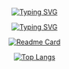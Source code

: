 <div align="center">

  [![Typing SVG](https://readme-typing-svg.demolab.com?font=Courier+New&size=30&duration=3500&pause=5000&color=F79A0C&center=true&width=435&lines=Florent's+GitHub)](https://git.io/typing-svg)
  
  [![Typing SVG](https://readme-typing-svg.demolab.com?font=Courier+New&duration=3500&pause=5000&color=F79A0C&center=true&width=435&lines=Current+Project+I'm+working+on%3A)](https://git.io/typing-svg)

  [![Readme Card](https://github-readme-stats.vercel.app/api/pin/?username=elitewise&repo=url-checker&theme=tokyonight&border_radius=10)](https://github.com/EliteWise/url-checker)
  
  [![Top Langs](https://github-readme-stats.vercel.app/api/top-langs/?username=elitewise&layout=compact&theme=tokyonight&border_radius=10&langs_count=10&card_width=350)](https://github.com/EliteWise)
  
  <!---[![Anurag's GitHub stats](https://github-readme-stats.vercel.app/api?username=elitewise&custom_title=GitHub&nbsp;Commits&#8205;&#8205;&#8205;&#8205;&#8205;&#8205;&#8205;&#8205;&#8205;&#8205;&#8205;&#8205;&#8205;&#8205;&#8205;&#8205;&#8205;&#8205;&#8205;&count_private=true&show_icons=true&theme=tokyonight&hide=contribs,prs,issues,stars&hide_rank=true&line_height=30&border_radius=10)](https://github.com/EliteWise)

   [![Ashutosh's github activity graph](https://activity-graph.herokuapp.com/graph?username=elitewise&theme=react-dark&radius=10&area=true&custom_title=Contribution%20Graph)](https://github.com/EliteWise) -->
  
  <!---<a href="https://github.com/EliteWise">
    <img src="https://skillicons.dev/icons?i=java,spring,py,nodejs,django,selenium,cs,bots" />
  </a> -->
  
</div>



